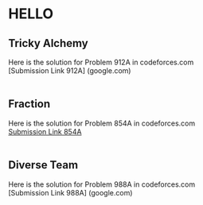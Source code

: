 # HELLO
## Tricky Alchemy
Here is the solution for Problem 912A in codeforces.com <br>
[Submission Link 912A] (google.com) <br>
<br>
## Fraction
Here is the solution for Problem 854A in codeforces.com <br>
[Submission Link 854A](http://codeforces.com/contest/854/submission/42296086) <br>
<br>
## Diverse Team
Here is the solution for Problem 988A in codeforces.com <br>
[Submission Link 988A] (google.com) <br>
